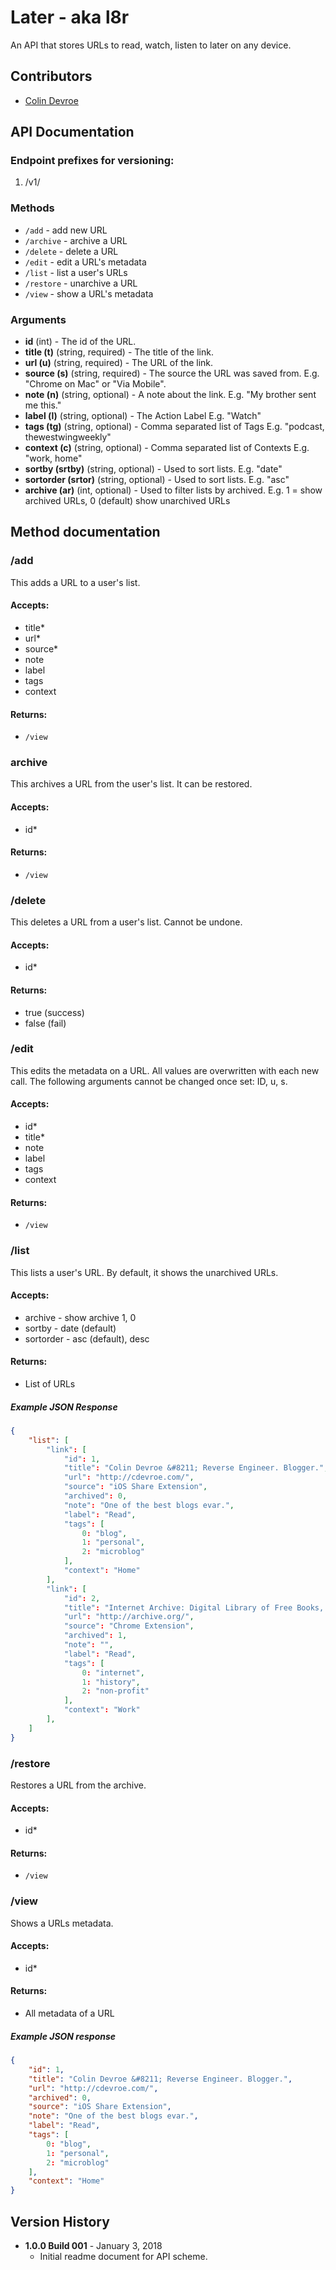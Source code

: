 # Later - aka l8r

An API that stores URLs to read, watch, listen to later on any device.

## Contributors
- [Colin Devroe](http://cdevroe.com)

## API Documentation

### Endpoint prefixes for versioning:

1. /v1/

### Methods

- `/add`              - add new URL
- `/archive`          - archive a URL
- `/delete`           - delete a URL
- `/edit`             - edit a URL's metadata
- `/list`             - list a user's URLs
- `/restore`          - unarchive a URL
- `/view`             - show a URL's metadata


### Arguments

- **id**                (int)                           - The id of the URL.
- **title (t)**         (string, required)              - The title of the link.
- **url (u)**           (string, required)              - The URL of the link.
- **source (s)**        (string, required)              - The source the URL was saved from. E.g. "Chrome on Mac" or "Via Mobile".
- **note (n)**          (string, optional)              - A note about the link. E.g. "My brother sent me this."
- **label (l)**         (string, optional)              - The Action Label E.g. "Watch"
- **tags (tg)**          (string, optional)              - Comma separated list of Tags E.g. "podcast, thewestwingweekly"
- **context (c)**       (string, optional)              - Comma separated list of Contexts E.g. "work, home"
- **sortby (srtby)**    (string, optional)              - Used to sort lists. E.g. "date"
- **sortorder (srtor)** (string, optional)              - Used to sort lists. E.g. "asc"
- **archive (ar)**                (int, optional)                 - Used to filter lists by archived. E.g. 1 = show archived URLs, 0 (default) show unarchived URLs

## Method documentation

### /add

This adds a URL to a user's list.

#### Accepts:
- title*
- url*
- source*
- note
- label
- tags
- context

#### Returns:
- `/view`

### archive

This archives a URL from the user's list. It can be restored.

#### Accepts:
- id*

#### Returns:
- `/view`

### /delete

This deletes a URL from a user's list. Cannot be undone.

#### Accepts:
- id*

#### Returns:
- true (success)
- false (fail)

### /edit

This edits the metadata on a URL. All values are overwritten with each new call. The following arguments cannot be changed once set: ID, u, s.

#### Accepts:
- id*
- title*
- note
- label
- tags
- context

#### Returns:
- `/view`

### /list

This lists a user's URL. By default, it shows the unarchived URLs.

#### Accepts:
- archive     - show archive 1, 0
- sortby      - date (default)
- sortorder   - asc (default), desc

#### Returns:
- List of URLs

##### Example JSON Response

```json
{
    "list": [
        "link": [
            "id": 1,
            "title": "Colin Devroe &#8211; Reverse Engineer. Blogger.",
            "url": "http://cdevroe.com/",
            "source": "iOS Share Extension",
            "archived": 0,
            "note": "One of the best blogs evar.",
            "label": "Read",
            "tags": [
                0: "blog",
                1: "personal",
                2: "microblog"
            ],
            "context": "Home"
        ],
        "link": [
            "id": 2,
            "title": "Internet Archive: Digital Library of Free Books, Movies, Music & Wayback Machine",
            "url": "http://archive.org/",
            "source": "Chrome Extension",
            "archived": 1,
            "note": "",
            "label": "Read",
            "tags": [
                0: "internet",
                1: "history",
                2: "non-profit"
            ],
            "context": "Work"
        ],
    ]
}
```

### /restore

Restores a URL from the archive.

#### Accepts:
- id*

#### Returns:
- `/view`

### /view

Shows a URLs metadata.

#### Accepts:
- id*

#### Returns:
- All metadata of a URL

##### Example JSON response

```json
{
    "id": 1,
    "title": "Colin Devroe &#8211; Reverse Engineer. Blogger.",
    "url": "http://cdevroe.com/",
    "archived": 0,
    "source": "iOS Share Extension",
    "note": "One of the best blogs evar.",
    "label": "Read",
    "tags": [
        0: "blog",
        1: "personal",
        2: "microblog"
    ],
    "context": "Home"
}
```


## Version History

- **1.0.0 Build 001** - January 3, 2018
    - Initial readme document for API scheme.